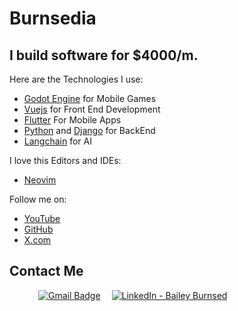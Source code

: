 # Burnsedia
## I build software for $4000/m.

Here are the Technologies I use:

  - [Godot Engine](https://godotengine.org) for Mobile Games
  - [Vuejs](https://vuejs.org/) for Front End Development
  - [Flutter](https://flutter.dev/) For Mobile Apps
  - [Python](https://www.python.org/) and [Django](https://www.djangoproject.com/) for BackEnd
  - [Langchain](https://www.langchain.com/) for AI

I love this Editors and IDEs:
  - [Neovim](https://neovim.io/)

Follow me on:

  - [YouTube](https://www.youtube.com/channel/UC71vuzjHKhS4Wv4Px44FKjg)
  - [GitHub](https://github.com/Burnsedia)
  - [X.com](https://twitter.com/baileyburnsed)


## Contact Me 

&emsp;&emsp;&emsp;
[![Gmail Badge](https://img.shields.io/badge/Gmail-D14836?style=for-the-badge&logo=gmail&logoColor=white)](mailto:mail@baileyburnsed.dev) &emsp;[![LinkedIn - Bailey Burnsed](https://img.shields.io/badge/LinkedIn-0077B5?style=for-the-badge&logo=linkedin&logoColor=white)](https://www.linkedin.com/in/bailey-burnsed-50051115a/)&emsp;

